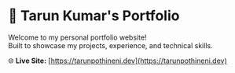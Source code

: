 # 💼 Tarun Kumar's Portfolio

Welcome to my personal portfolio website!  
Built to showcase my projects, experience, and technical skills.

🌐 **Live Site:** [https://tarunpothineni.dev](https://tarunpothineni.dev)
